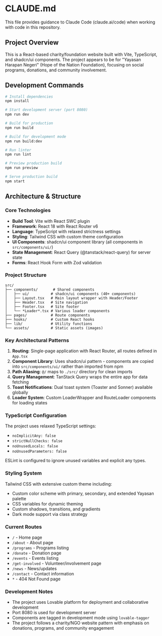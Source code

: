 # CLAUDE.md

This file provides guidance to Claude Code (claude.ai/code) when working with code in this repository.

## Project Overview

This is a React-based charity/foundation website built with Vite, TypeScript, and shadcn/ui components. The project appears to be for "Yayasan Harapan Negeri" (Hope of the Nation Foundation), focusing on social programs, donations, and community involvement.

## Development Commands

```bash
# Install dependencies
npm install

# Start development server (port 8080)
npm run dev

# Build for production
npm run build

# Build for development mode
npm run build:dev

# Run linter
npm run lint

# Preview production build
npm run preview

# Serve production build
npm start
```

## Architecture & Structure

### Core Technologies
- **Build Tool**: Vite with React SWC plugin
- **Framework**: React 18 with React Router v6
- **Language**: TypeScript with relaxed strictness settings
- **Styling**: Tailwind CSS with custom theme configuration
- **UI Components**: shadcn/ui component library (all components in `src/components/ui/`)
- **State Management**: React Query (@tanstack/react-query) for server state
- **Forms**: React Hook Form with Zod validation

### Project Structure

```
src/
├── components/       # Shared components
│   ├── ui/          # shadcn/ui components (40+ components)
│   ├── Layout.tsx   # Main layout wrapper with Header/Footer
│   ├── Header.tsx   # Site navigation
│   ├── Footer.tsx   # Site footer
│   └── *Loader*.tsx # Various loader components
├── pages/           # Route components
├── hooks/           # Custom React hooks
├── lib/             # Utility functions
└── assets/          # Static assets (images)
```

### Key Architectural Patterns

1. **Routing**: Single-page application with React Router, all routes defined in `App.tsx`
2. **Component Library**: Uses shadcn/ui pattern - components are copied into `src/components/ui/` rather than imported from npm
3. **Path Aliasing**: `@/` maps to `./src/` directory for clean imports
4. **Query Management**: TanStack Query wraps the entire app for data fetching
5. **Toast Notifications**: Dual toast system (Toaster and Sonner) available globally
6. **Loader System**: Custom LoaderWrapper and RouteLoader components for loading states

### TypeScript Configuration

The project uses relaxed TypeScript settings:
- `noImplicitAny: false`
- `strictNullChecks: false`
- `noUnusedLocals: false`
- `noUnusedParameters: false`

ESLint is configured to ignore unused variables and explicit any types.

### Styling System

Tailwind CSS with extensive custom theme including:
- Custom color scheme with primary, secondary, and extended Yayasan palette
- CSS variables for dynamic theming
- Custom shadows, transitions, and gradients
- Dark mode support via class strategy

### Current Routes

- `/` - Home page
- `/about` - About page
- `/programs` - Programs listing
- `/donate` - Donation page
- `/events` - Events listing
- `/get-involved` - Volunteer/involvement page
- `/news` - News/updates
- `/contact` - Contact information
- `*` - 404 Not Found page

### Development Notes

- The project uses Lovable platform for deployment and collaborative development
- Port 8080 is used for development server
- Components are tagged in development mode using `lovable-tagger`
- The project follows a charity/NGO website pattern with emphasis on donations, programs, and community engagement